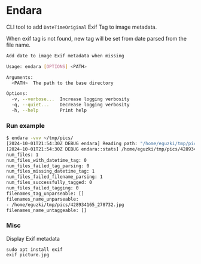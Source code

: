 # Endara

CLI tool to add `DateTimeOriginal` Exif Tag to image metadata.

When exif tag is not found, new tag will be set from date parsed from the file name.

```bash
Add date to image Exif metadata when missing

Usage: endara [OPTIONS] <PATH>

Arguments:
  <PATH>  The path to the base directory

Options:
  -v, --verbose...  Increase logging verbosity
  -q, --quiet...    Decrease logging verbosity
  -h, --help        Print help
```

### Run example

```bash
$ endara -vvv ~/tmp/pics/
[2024-10-01T21:54:30Z DEBUG endara] Reading path: "/home/eguzki/tmp/pics/"
[2024-10-01T21:54:30Z DEBUG endara::stats] /home/eguzki/tmp/pics/428934165_278732.jpg 428934165_278732.jpg
num_files: 1
num_files_with_datetime_tag: 0
num_files_failed_tag_parsing: 0
num_files_missing_datetime_tag: 1
num_files_failed_filename_parsing: 1
num_files_successfully_tagged: 0
num_files_failed_tagging: 0
filenames_tag_unparseable: []
filenames_name_unparseable:
- /home/eguzki/tmp/pics/428934165_278732.jpg
filenames_name_untaggeable: []
```

### Misc

Display Exif metadata

```
sudo apt install exif
exif picture.jpg
```

